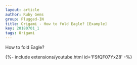 ```yaml
---
layout: article
author: Ruby Gems
group: Plugged-IN
title: Origami - How to fold Eagle? [Example]
key: 20180701_1
tags: Origami
---
```


How to fold Eagle?

<div>{%- include extensions/youtube.html id='FSfQF07YxZ8' -%}</div>
